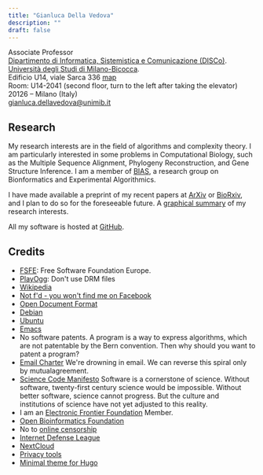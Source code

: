 ```yaml
---
title: "Gianluca Della Vedova"
description: ""
draft: false
---
```


Associate Professor  
[Dipartimento di Informatica, Sistemistica e Comunicazione (DISCo)](http://www.disco.unimib.it).  
[Università degli Studi di Milano-Bicocca](http://www.unimib.it).  
Edificio U14, viale Sarca 336 
[map](http://osm.org/go/0CjF~Gbr~?layers=N&amp;m=)  
Room: U14-2041 (second floor, turn to the left after taking the
elevator)  
20126 – Milano (Italy)  
[gianluca.dellavedova@unimib.it](mailto:gianluca.dellavedova@unimib.it)   

## Research

My research interests are in the field
of algorithms and complexity theory. I am particularly interested in
some problems in Computational Biology, such as the Multiple Sequence
Alignment, Phylogeny Reconstruction,
and Gene Structure Inference. I am a member of
[BIAS](http://algolab.eu/), a research
group on Bionformatics and Experimental Algorithmics.


I have made available a preprint of my recent papers at
[ArXiv](http://arxiv.org/a/dellavedova_g_1) or [BioRxiv](https://www.biorxiv.org/search/author1%3AGianluca%2BDella%2BVedova), and I plan to do so for
the foreseeable future. A [graphical summary](https://is.gd/mYcEj1) of
my research interests.

All my software is hosted at [GitHub](https://github.com/gdv).

##    Credits

*   [FSFE](http://fsfe.org/donate/): Free Software Foundation Europe.
*   [PlayOgg](http://playogg.org): Don't use DRM files
*   [Wikipedia](http://wikimediafoundation.org/wiki/Donate/it)
*   [Not f'd - you won't find me on Facebook](http://www.fsf.org/fb)
*   [Open Document Format](http://www.fsf.org/campaigns/opendocument)
*   [Debian](http://debian.org)
*   [Ubuntu](http://ubuntu.com)
*   [Emacs](http://www.gnu.org/software/emacs/)
*   No software patents. A program is a way to express algorithms, which are
not patentable by the Bern convention. Then why should you want to patent
a program?
*   [Email Charter](http://emailcharter.org/) We're drowning in email. We can reverse this spiral only by mutualagreement.
*   [Science Code Manifesto](http://sciencecodemanifesto.org/) Software is a
cornerstone of science. Without software, twenty-first century science
would be impossible. Without better software, science cannot progress. But the culture and institutions of science have not yet adjusted to this reality.
*   I am an [Electronic Frontier Foundation](https://www.eff.org) Member.
*   [Open Bioinformatics Foundation](http://www.open-bio.org/)
*   No to [online censorship](https://www.eff.org/pages/say-no-to-online-censorship)
*   [Internet Defense League](http://internetdefenseleague.org)
*   [NextCloud](https://nextcloud.com/)
*   [Privacy tools](https://www.privacytools.io/)
*   [Minimal theme for Hugo](https://github.com/calintat/minimal)

